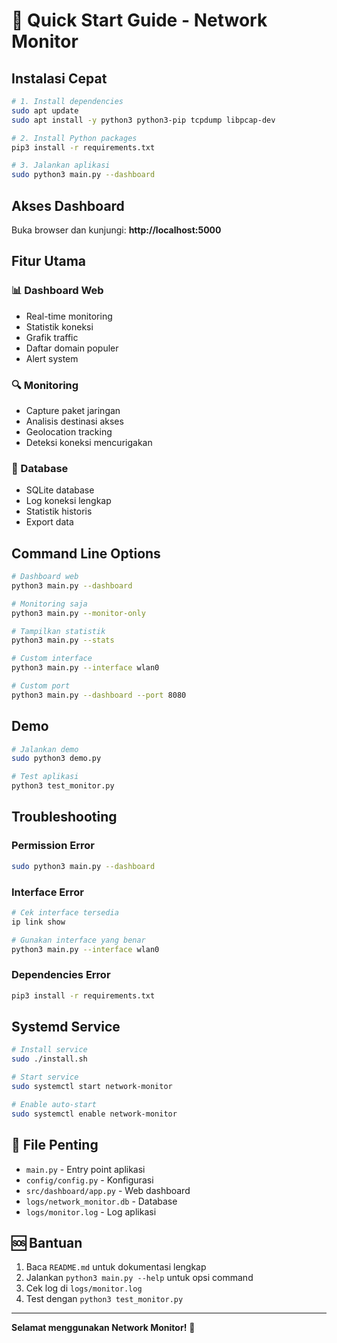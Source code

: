 # 🚀 Quick Start Guide - Network Monitor

## Instalasi Cepat

```bash
# 1. Install dependencies
sudo apt update
sudo apt install -y python3 python3-pip tcpdump libpcap-dev

# 2. Install Python packages
pip3 install -r requirements.txt

# 3. Jalankan aplikasi
sudo python3 main.py --dashboard
```

## Akses Dashboard

Buka browser dan kunjungi: **http://localhost:5000**

## Fitur Utama

### 📊 Dashboard Web
- Real-time monitoring
- Statistik koneksi
- Grafik traffic
- Daftar domain populer
- Alert system

### 🔍 Monitoring
- Capture paket jaringan
- Analisis destinasi akses
- Geolocation tracking
- Deteksi koneksi mencurigakan

### 💾 Database
- SQLite database
- Log koneksi lengkap
- Statistik historis
- Export data

## Command Line Options

```bash
# Dashboard web
python3 main.py --dashboard

# Monitoring saja
python3 main.py --monitor-only

# Tampilkan statistik
python3 main.py --stats

# Custom interface
python3 main.py --interface wlan0

# Custom port
python3 main.py --dashboard --port 8080
```

## Demo

```bash
# Jalankan demo
sudo python3 demo.py

# Test aplikasi
python3 test_monitor.py
```

## Troubleshooting

### Permission Error
```bash
sudo python3 main.py --dashboard
```

### Interface Error
```bash
# Cek interface tersedia
ip link show

# Gunakan interface yang benar
python3 main.py --interface wlan0
```

### Dependencies Error
```bash
pip3 install -r requirements.txt
```

## Systemd Service

```bash
# Install service
sudo ./install.sh

# Start service
sudo systemctl start network-monitor

# Enable auto-start
sudo systemctl enable network-monitor
```

## 📁 File Penting

- `main.py` - Entry point aplikasi
- `config/config.py` - Konfigurasi
- `src/dashboard/app.py` - Web dashboard
- `logs/network_monitor.db` - Database
- `logs/monitor.log` - Log aplikasi

## 🆘 Bantuan

1. Baca `README.md` untuk dokumentasi lengkap
2. Jalankan `python3 main.py --help` untuk opsi command
3. Cek log di `logs/monitor.log`
4. Test dengan `python3 test_monitor.py`

---

**Selamat menggunakan Network Monitor!** 🎉
